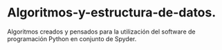 # Algoritmos-y-estructura-de-datos.
Algoritmos creados y pensados para la utilización del software de programación Python en conjunto de Spyder.
